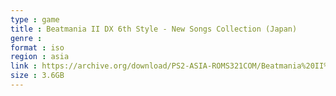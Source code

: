 ```yaml
---
type : game
title : Beatmania II DX 6th Style - New Songs Collection (Japan)
genre : 
format : iso
region : asia
link : https://archive.org/download/PS2-ASIA-ROMS321COM/Beatmania%20II%20DX%206th%20Style%20-%20New%20Songs%20Collection%20%28Japan%29.7z
size : 3.6GB
---
```

